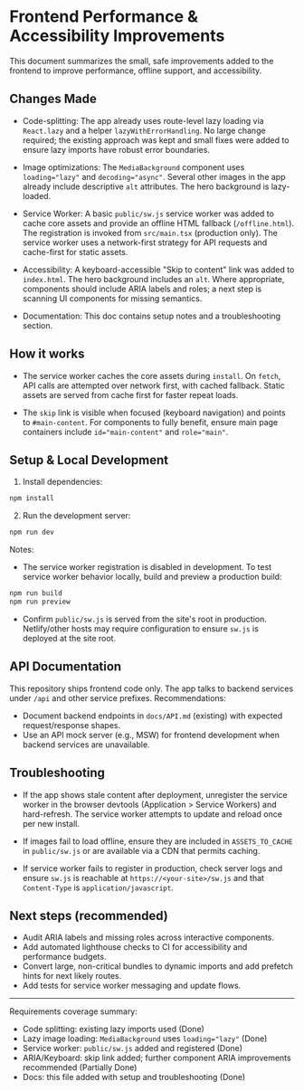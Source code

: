 # Frontend Performance & Accessibility Improvements

This document summarizes the small, safe improvements added to the frontend to improve performance, offline support, and accessibility.

## Changes Made

- Code-splitting: The app already uses route-level lazy loading via `React.lazy` and a helper `lazyWithErrorHandling`. No large change required; the existing approach was kept and small fixes were added to ensure lazy imports have robust error boundaries.

- Image optimizations: The `MediaBackground` component uses `loading="lazy"` and `decoding="async"`. Several other images in the app already include descriptive `alt` attributes. The hero background is lazy-loaded.

- Service Worker: A basic `public/sw.js` service worker was added to cache core assets and provide an offline HTML fallback (`/offline.html`). The registration is invoked from `src/main.tsx` (production only). The service worker uses a network-first strategy for API requests and cache-first for static assets.

- Accessibility: A keyboard-accessible "Skip to content" link was added to `index.html`. The hero background includes an `alt`. Where appropriate, components should include ARIA labels and roles; a next step is scanning UI components for missing semantics.

- Documentation: This doc contains setup notes and a troubleshooting section.

## How it works

- The service worker caches the core assets during `install`. On `fetch`, API calls are attempted over network first, with cached fallback. Static assets are served from cache first for faster repeat loads.

- The `skip` link is visible when focused (keyboard navigation) and points to `#main-content`. For components to fully benefit, ensure main page containers include `id="main-content"` and `role="main"`.

## Setup & Local Development

1. Install dependencies:

```bash
npm install
```

2. Run the development server:

```bash
npm run dev
```

Notes:
- The service worker registration is disabled in development. To test service worker behavior locally, build and preview a production build:

```bash
npm run build
npm run preview
```

- Confirm `public/sw.js` is served from the site's root in production. Netlify/other hosts may require configuration to ensure `sw.js` is deployed at the site root.

## API Documentation

This repository ships frontend code only. The app talks to backend services under `/api` and other service prefixes. Recommendations:

- Document backend endpoints in `docs/API.md` (existing) with expected request/response shapes.
- Use an API mock server (e.g., MSW) for frontend development when backend services are unavailable.

## Troubleshooting

- If the app shows stale content after deployment, unregister the service worker in the browser devtools (Application > Service Workers) and hard-refresh. The service worker attempts to update and reload once per new install.

- If images fail to load offline, ensure they are included in `ASSETS_TO_CACHE` in `public/sw.js` or are available via a CDN that permits caching.

- If service worker fails to register in production, check server logs and ensure `sw.js` is reachable at `https://<your-site>/sw.js` and that `Content-Type` is `application/javascript`.

## Next steps (recommended)

- Audit ARIA labels and missing roles across interactive components.
- Add automated lighthouse checks to CI for accessibility and performance budgets.
- Convert large, non-critical bundles to dynamic imports and add prefetch hints for next likely routes.
- Add tests for service worker messaging and update flows.

---

Requirements coverage summary:
- Code splitting: existing lazy imports used (Done)
- Lazy image loading: `MediaBackground` uses `loading="lazy"` (Done)
- Service worker: `public/sw.js` added and registered (Done)
- ARIA/Keyboard: skip link added; further component ARIA improvements recommended (Partially Done)
- Docs: this file added with setup and troubleshooting (Done)
